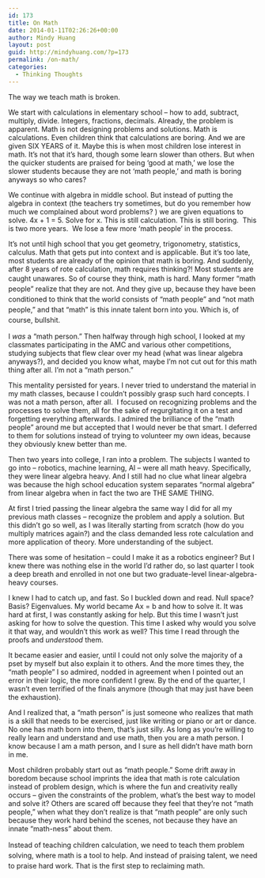 ```yaml
---
id: 173
title: On Math
date: 2014-01-11T02:26:26+00:00
author: Mindy Huang
layout: post
guid: http://mindyhuang.com/?p=173
permalink: /on-math/
categories:
  - Thinking Thoughts
---
```

The way we teach math is broken.

We start with calculations in elementary school &#8211; how to add, subtract, multiply, divide. Integers, fractions, decimals. Already, the problem is apparent. Math is not designing problems and solutions. Math is calculations. Even children think that calculations are boring. And we are given SIX YEARS of it. Maybe this is when most children lose interest in math. It&#8217;s not that it&#8217;s hard, though some learn slower than others. But when the quicker students are praised for being &#8216;good at math,&#8217; we lose the slower students because they are not &#8216;math people,&#8217; and math is boring anyways so who cares? <!--more-->

We continue with algebra in middle school. But instead of putting the algebra in context (the teachers try sometimes, but do you remember how much we complained about word problems? ) we are given equations to solve. 4x + 1 = 5. Solve for x. This is still calculation. This is still boring.  This is two more years.  We lose a few more &#8216;math people&#8217; in the process.

It&#8217;s not until high school that you get geometry, trigonometry, statistics, calculus. Math that gets put into context and is applicable. But it&#8217;s too late, most students are already of the opinion that math is boring. And suddenly, after 8 years of rote calculation, math requires thinking?! Most students are caught unawares. So of course they think<span style="line-height: 1.5;">, math is hard. Many former &#8220;math people&#8221; realize that they are not. And they give up, because they have been conditioned to think that the world consists of &#8220;math people&#8221; and &#8220;not math people,&#8221; and that &#8220;math&#8221; is this innate talent born into you. Which is, of course, bullshit.</span>

I _was_ a &#8220;math person.&#8221; Then halfway through high school, I looked at my classmates participating in the AMC and various other competitions, studying subjects that flew clear over my head (what was linear algebra anyways?), and decided you know what, maybe I&#8217;m not cut out for this math thing after all. I&#8217;m not a &#8220;math person.&#8221;

This mentality persisted for years. I never tried to understand the material in my math classes, because I couldn&#8217;t possibly grasp such hard concepts. I was not a math person, after all.  I focused on recognizing problems and the processes to solve them, all for the sake of regurgitating it on a test and forgetting everything afterwards. I admired the brilliance of the &#8220;math people&#8221; around me but accepted that I would never be that smart. I deferred to them for solutions instead of trying to volunteer my own ideas, because they obviously knew better than me.

Then two years into college, I ran into a problem. The subjects I wanted to go into &#8211; robotics, machine learning, AI &#8211; were all math heavy. Specifically, they were linear algebra heavy. And I still had no clue what linear algebra was because the high school education system separates &#8220;normal algebra&#8221; from linear algebra when in fact the two are THE SAME THING.

At first I tried passing the linear algebra the same way I did for all my previous math classes &#8211; recognize the problem and apply a solution. But this didn&#8217;t go so well, as I was literally starting from scratch (how do you multiply matrices again?) and the class demanded less rote calculation and more application of theory. More understanding of the subject.

There was some of hesitation &#8211; could I make it as a robotics engineer? But I knew there was nothing else in the world I&#8217;d rather do, so last quarter I took a deep breath and enrolled in not one but two graduate-level linear-algebra-heavy courses.

I knew I had to catch up, and fast. So I buckled down and read. Null space? Basis? Eigenvalues. My world became Ax = b and how to solve it. It was hard at first, I was constantly asking for help. But this time I wasn&#8217;t just asking for how to solve the question. This time I asked why would you solve it that way, and wouldn&#8217;t this work as well? This time I read through the proofs and _understood_ them.

It became easier and easier, until I could not only solve the majority of a pset by myself but also explain it to others. And the more times they, the &#8220;math people&#8221; I so admired, nodded in agreement when I pointed out an error in their logic, the more confident I grew. By the end of the quarter, I wasn&#8217;t even terrified of the finals anymore (though that may just have been the exhaustion).

And I realized that, a &#8220;math person&#8221; is just someone who realizes that math is a skill that needs to be exercised, just like writing or piano or art or dance. No one has math born into them, that&#8217;s just silly. As long as you&#8217;re willing to really learn and understand and use math, then you are a math person. I know because I am a math person, and I sure as hell didn&#8217;t have math born in me.

Most children probably start out as &#8220;math people.&#8221; Some drift away in boredom because school imprints the idea that math is rote calculation instead of problem design, which is where the fun and creativity really occurs &#8211; given the constraints of the problem, what&#8217;s the best way to model and solve it? Others are scared off because they feel that they&#8217;re not &#8220;math people,&#8221; when what they don&#8217;t realize is that &#8220;math people&#8221; are only such because they work hard behind the scenes, not because they have an innate &#8220;math-ness&#8221; about them.

<span style="line-height: 1.5;">Instead of teaching children calculation, we need to teach them problem solving, where math is a tool to help</span><span style="line-height: 1.5;">.</span><span style="line-height: 1.5;"> And instead of praising talent, we need to praise hard work. That is the first step to reclaiming math.</span>